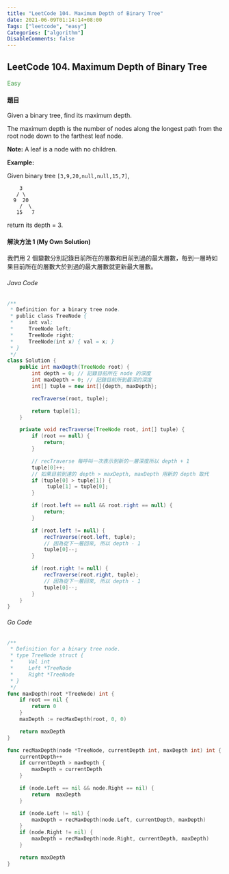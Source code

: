 ```yaml
---
title: "LeetCode 104. Maximum Depth of Binary Tree"
date: 2021-06-09T01:14:14+08:00
Tags: ["leetcode", "easy"]
Categories: ["algorithm"]
DisableComments: false
---
```


## LeetCode 104. Maximum Depth of Binary Tree

<span style="color: #43a047;">Easy</span>

#### 題目
Given a binary tree, find its maximum depth.

The maximum depth is the number of nodes along the longest path from the root node down to the farthest leaf node.

**Note:** A leaf is a node with no children.

**Example:**

Given binary tree `[3,9,20,null,null,15,7]`,
```
    3
   / \
  9  20
    /  \
   15   7
```
return its depth = 3.

#### 解決方法 1 (My Own Solution)
我們用 2 個變數分別記錄目前所在的層數和目前到過的最大層數，每到一層時如果目前所在的層數大於到過的最大層數就更新最大層數。

###### Java Code
```java
/**
 * Definition for a binary tree node.
 * public class TreeNode {
 *     int val;
 *     TreeNode left;
 *     TreeNode right;
 *     TreeNode(int x) { val = x; }
 * }
 */
class Solution {
    public int maxDepth(TreeNode root) {
        int depth = 0; // 記錄目前所在 node 的深度
        int maxDepth = 0; // 記錄目前所到最深的深度
        int[] tuple = new int[]{depth, maxDepth};

        recTraverse(root, tuple);

        return tuple[1];
    }

    private void recTraverse(TreeNode root, int[] tuple) {
        if (root == null) {
            return;
        }

        // recTraverse 每呼叫一次表示到新的一層深度所以 depth + 1
        tuple[0]++;
        // 如果目前到達的 depth > maxDepth, maxDepth 用新的 depth 取代
        if (tuple[0] > tuple[1]) {
             tuple[1] = tuple[0];
        }

        if (root.left == null && root.right == null) {
            return;
        }

        if (root.left != null) {
            recTraverse(root.left, tuple);
            // 因為從下一層回來, 所以 depth - 1
            tuple[0]--;
        }

        if (root.right != null) {
            recTraverse(root.right, tuple);
            // 因為從下一層回來, 所以 depth - 1
            tuple[0]--;
        }
    }
}
```

###### Go Code
```go
/**
 * Definition for a binary tree node.
 * type TreeNode struct {
 *     Val int
 *     Left *TreeNode
 *     Right *TreeNode
 * }
 */
func maxDepth(root *TreeNode) int {
    if root == nil {
        return 0
    }
    maxDepth := recMaxDepth(root, 0, 0)

    return maxDepth
}

func recMaxDepth(node *TreeNode, currentDepth int, maxDepth int) int {
    currentDepth++
    if currentDepth > maxDepth {
        maxDepth = currentDepth
    }

    if (node.Left == nil && node.Right == nil) {
        return  maxDepth
    }

    if (node.Left != nil) {
        maxDepth = recMaxDepth(node.Left, currentDepth, maxDepth)
    }
    if (node.Right != nil) {
        maxDepth = recMaxDepth(node.Right, currentDepth, maxDepth)
    }

    return maxDepth
}
```